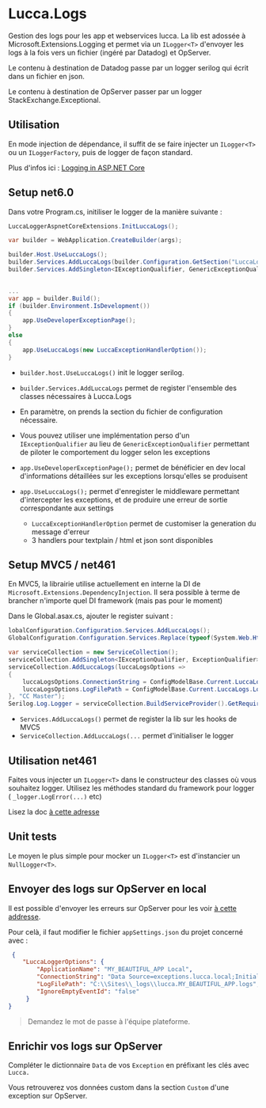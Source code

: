# Lucca.Logs

Gestion des logs pour les app et webservices lucca. La lib est adossée à Microsoft.Extensions.Logging et permet via un `ILogger<T>` d'envoyer les logs à la fois vers un fichier (ingéré par Datadog) et OpServer.

Le contenu à destination de Datadog passe par un logger serilog qui écrit dans un fichier en json.

Le contenu à destination de OpServer passer par un logger StackExchange.Exceptional.

## Utilisation

En mode injection de dépendance, il suffit de se faire injecter un `ILogger<T>` ou un `ILoggerFactory`, puis de logger de façon standard.

Plus d'infos ici : [Logging in ASP.NET Core](https://docs.microsoft.com/en-us/aspnet/core/fundamentals/logging/?view=aspnetcore-2.1&tabs=aspnetcore2x)

## Setup net6.0

Dans votre Program.cs, initiliser le logger de la manière suivante : 

```csharp
LuccaLoggerAspnetCoreExtensions.InitLuccaLogs();

var builder = WebApplication.CreateBuilder(args);

builder.Host.UseLuccaLogs();
builder.Services.AddLuccaLogs(builder.Configuration.GetSection("LuccaLogs"), "MyApp");
builder.Services.AddSingleton<IExceptionQualifier, GenericExceptionQualifier>(); 

 
...
var app = builder.Build();
if (builder.Environment.IsDevelopment())
{
    app.UseDeveloperExceptionPage();
}
else
{
    app.UseLuccaLogs(new LuccaExceptionHandlerOption());
}

```

- `builder.host.UseLuccaLogs()` init le logger serilog.
- `builder.Services.AddLuccaLogs` permet de register l'ensemble des classes nécessaires à Lucca.Logs
- En paramètre, on prends la section du fichier de configuration nécessaire.
- Vous pouvez utiliser une implémentation perso d'un `IExceptionQualifier` au lieu de `GenericExceptionQualifier` permettant de piloter le comportement du logger selon les exceptions

- `app.UseDeveloperExceptionPage();` permet de bénéficier en dev local d'informations détaillées sur les exceptions lorsqu'elles se produisent
- `app.UseLuccaLogs();` permet d'enregister le middleware permettant d'intercepter les exceptions, et de produire une erreur de sortie correspondante aux settings
  - `LuccaExceptionHandlerOption` permet de customiser la generation du message d'erreur
  - 3 handlers pour textplain / html et json sont disponibles


## Setup MVC5 / net461

En MVC5, la librairie utilise actuellement en interne la DI de `Microsoft.Extensions.DependencyInjection`. Il sera possible à terme de brancher n'importe quel DI framework (mais pas pour le moment)

Dans le Global.asax.cs, ajouter le register suivant :

```csharp
lobalConfiguration.Configuration.Services.AddLuccaLogs();
GlobalConfiguration.Configuration.Services.Replace(typeof(System.Web.Http.ExceptionHandling.IExceptionHandler), new CCExceptionHandler());

var serviceCollection = new ServiceCollection();
serviceCollection.AddSingleton<IExceptionQualifier, ExceptionQualifier>();
serviceCollection.AddLuccaLogs(luccaLogsOptions =>
{
    luccaLogsOptions.ConnectionString = ConfigModelBase.Current.LuccaLogs.ConnectionString;
    luccaLogsOptions.LogFilePath = ConfigModelBase.Current.LuccaLogs.LogFilePath;
}, "CC Master");
Serilog.Log.Logger = serviceCollection.BuildServiceProvider().GetRequiredService<Serilog.ILogger>();
```

- `Services.AddLuccaLogs()` permet de register la lib sur les hooks de MVC5
- `ServiceCollection.AddLuccaLogs(...` permet d'initialiser le logger

## Utilisation net461

Faites vous injecter un `ILogger<T>` dans le constructeur des classes où vous souhaitez logger.
Utilisez les méthodes standard du framework pour logger ( `_logger.LogError(...)` etc)

Lisez la doc [à cette adresse](https://docs.microsoft.com/en-us/aspnet/core/fundamentals/logging/?view=aspnetcore-2.1)

## Unit tests

Le moyen le plus simple pour mocker un `ILogger<T>` est d'instancier un `NullLogger<T>`.

## Envoyer des logs sur OpServer en local

Il est possible d'envoyer les erreurs sur OpServer pour les voir [à cette addresse](http://opserver.lucca.local/exceptions?store=Dev).

Pour celà, il faut modifier le fichier `appSettings.json` du projet concerné avec :

```json
 {
    "LuccaLoggerOptions": {
        "ApplicationName": "MY_BEAUTIFUL_APP Local",
        "ConnectionString": "Data Source=exceptions.lucca.local;Initial Catalog=Dev.Exceptions;User Id=opdev;Password=###############;",
        "LogFilePath": "C:\\Sites\\_logs\\lucca.MY_BEAUTIFUL_APP.logs",
        "IgnoreEmptyEventId": "false"
     }
}
```

> Demandez le mot de passe à l'équipe plateforme.

## Enrichir vos logs sur OpServer

Compléter le dictionnaire `Data` de vos `Exception` en préfixant les clés avec `Lucca.`

Vous retrouverez vos données custom dans la section `Custom` d'une exception sur OpServer.
